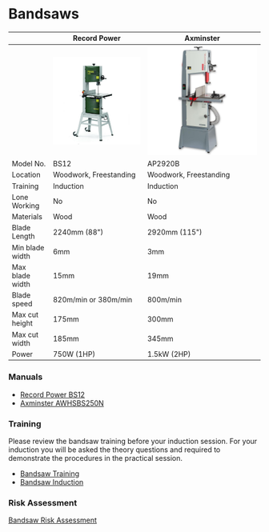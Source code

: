 Bandsaws
========

|                 | Record Power                 | Axminster                       |
|-----------------|------------------------------|---------------------------------|
|                 | ![img](../training/8211.jpg) | ![img](../training/ap2920b.jpg) |
| Model No.       | BS12                         | AP2920B                         |
| Location        | Woodwork, Freestanding       | Woodwork, Freestanding          |
| Training        | Induction                    | Induction                       |
| Lone Working    | No                           | No                              |
| Materials       | Wood                         | Wood                            |
| Blade Length    | 2240mm (88")                 | 2920mm (115")                   |
| Min blade width | 6mm                          | 3mm                             |
| Max blade width | 15mm                         | 19mm                            |
| Blade speed     | 820m/min or 380m/min         | 800m/min                        |
| Max cut height  | 175mm                        | 300mm                           |
| Max cut width   | 185mm                        | 345mm                           |
| Power           | 750W (1HP)                   | 1.5kW (2HP)                     |

### **Manuals**

-	[Record Power BS12](../../../instruction_manuals/bandsaw_green.pdf)
-	[Axminster AWHSBS250N](../../../instruction_manuals/bandsaw_grey.pdf)

### **Training**

Please review the bandsaw training before your induction session. For your induction you will be asked the theory questions and required to demonstrate the procedures in the practical session.

-	[Bandsaw Training](../training/bandsaw.md)
-	[Bandsaw Induction](../inductions/bandsaw.md)

### **Risk Assessment**

[Bandsaw Risk Assessment](https://docs.google.com/document/d/1vmRQARijmAEr8GuRV7vNvCEUal7-j2Tp)
